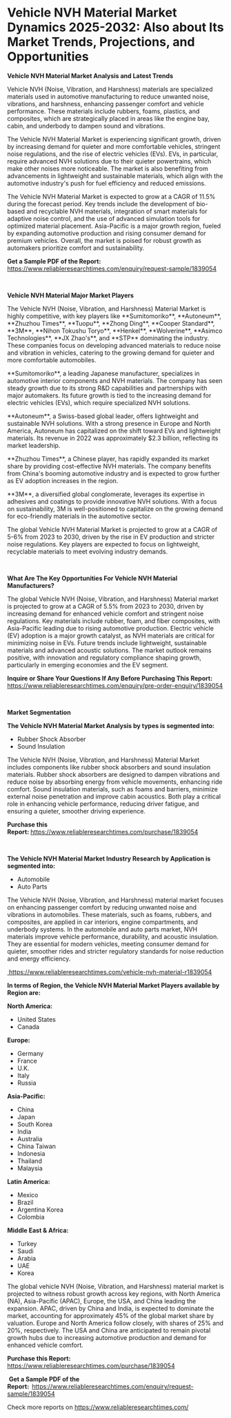 <p><h1>Vehicle NVH Material Market Dynamics 2025-2032: Also about Its Market Trends, Projections, and Opportunities</h1></p><p><strong>Vehicle NVH Material Market Analysis and Latest Trends</strong></p>
<p><p>Vehicle NVH (Noise, Vibration, and Harshness) materials are specialized materials used in automotive manufacturing to reduce unwanted noise, vibrations, and harshness, enhancing passenger comfort and vehicle performance. These materials include rubbers, foams, plastics, and composites, which are strategically placed in areas like the engine bay, cabin, and underbody to dampen sound and vibrations.</p><p>The Vehicle NVH Material Market is experiencing significant growth, driven by increasing demand for quieter and more comfortable vehicles, stringent noise regulations, and the rise of electric vehicles (EVs). EVs, in particular, require advanced NVH solutions due to their quieter powertrains, which make other noises more noticeable. The market is also benefiting from advancements in lightweight and sustainable materials, which align with the automotive industry's push for fuel efficiency and reduced emissions.</p><p>The Vehicle NVH Material Market is expected to grow at a CAGR of 11.5% during the forecast period. Key trends include the development of bio-based and recyclable NVH materials, integration of smart materials for adaptive noise control, and the use of advanced simulation tools for optimized material placement. Asia-Pacific is a major growth region, fueled by expanding automotive production and rising consumer demand for premium vehicles. Overall, the market is poised for robust growth as automakers prioritize comfort and sustainability.</p></p>
<p><strong>Get a Sample PDF of the Report:&nbsp;</strong> <a href="https://www.reliableresearchtimes.com/enquiry/request-sample/1839054?utm_campaign=1933&utm_medium=2&utm_source=Github&utm_content=ia&utm_term=24012025&utm_id=vehicle-nvh-material">https://www.reliableresearchtimes.com/enquiry/request-sample/1839054</a></p>
<p>&nbsp;</p>
<p><strong>Vehicle NVH Material Major Market Players</strong></p>
<p><p>The Vehicle NVH (Noise, Vibration, and Harshness) Material Market is highly competitive, with key players like **Sumitomoriko**, **Autoneum**, **Zhuzhou Times**, **Tuopu**, **Zhong Ding**, **Cooper Standard**, **3M**, **Nihon Tokushu Toryo**, **Henkel**, **Wolverine**, **Asimco Technologies**, **JX Zhao's**, and **STP** dominating the industry. These companies focus on developing advanced materials to reduce noise and vibration in vehicles, catering to the growing demand for quieter and more comfortable automobiles.</p><p>**Sumitomoriko**, a leading Japanese manufacturer, specializes in automotive interior components and NVH materials. The company has seen steady growth due to its strong R&D capabilities and partnerships with major automakers. Its future growth is tied to the increasing demand for electric vehicles (EVs), which require specialized NVH solutions.</p><p>**Autoneum**, a Swiss-based global leader, offers lightweight and sustainable NVH solutions. With a strong presence in Europe and North America, Autoneum has capitalized on the shift toward EVs and lightweight materials. Its revenue in 2022 was approximately $2.3 billion, reflecting its market leadership.</p><p>**Zhuzhou Times**, a Chinese player, has rapidly expanded its market share by providing cost-effective NVH materials. The company benefits from China's booming automotive industry and is expected to grow further as EV adoption increases in the region.</p><p>**3M**, a diversified global conglomerate, leverages its expertise in adhesives and coatings to provide innovative NVH solutions. With a focus on sustainability, 3M is well-positioned to capitalize on the growing demand for eco-friendly materials in the automotive sector.</p><p>The global Vehicle NVH Material Market is projected to grow at a CAGR of 5-6% from 2023 to 2030, driven by the rise in EV production and stricter noise regulations. Key players are expected to focus on lightweight, recyclable materials to meet evolving industry demands.</p></p>
<p>&nbsp;</p>
<p><strong>What Are The Key Opportunities For Vehicle NVH Material Manufacturers?</strong></p>
<p><p>The global Vehicle NVH (Noise, Vibration, and Harshness) Material market is projected to grow at a CAGR of 5.5% from 2023 to 2030, driven by increasing demand for enhanced vehicle comfort and stringent noise regulations. Key materials include rubber, foam, and fiber composites, with Asia-Pacific leading due to rising automotive production. Electric vehicle (EV) adoption is a major growth catalyst, as NVH materials are critical for minimizing noise in EVs. Future trends include lightweight, sustainable materials and advanced acoustic solutions. The market outlook remains positive, with innovation and regulatory compliance shaping growth, particularly in emerging economies and the EV segment.</p></p>
<p><strong>Inquire or Share Your Questions If Any Before Purchasing This Report:</strong> <a href="https://www.reliableresearchtimes.com/enquiry/pre-order-enquiry/1839054?utm_campaign=1933&utm_medium=2&utm_source=Github&utm_content=ia&utm_term=24012025&utm_id=vehicle-nvh-material">https://www.reliableresearchtimes.com/enquiry/pre-order-enquiry/1839054</a></p>
<p>&nbsp;</p>
<p><strong>Market Segmentation</strong></p>
<p><strong>The Vehicle NVH Material Market Analysis by types is segmented into:</strong></p>
<p><ul><li>Rubber Shock Absorber</li><li>Sound Insulation</li></ul></p>
<p><p>The Vehicle NVH (Noise, Vibration, and Harshness) Material Market includes components like rubber shock absorbers and sound insulation materials. Rubber shock absorbers are designed to dampen vibrations and reduce noise by absorbing energy from vehicle movements, enhancing ride comfort. Sound insulation materials, such as foams and barriers, minimize external noise penetration and improve cabin acoustics. Both play a critical role in enhancing vehicle performance, reducing driver fatigue, and ensuring a quieter, smoother driving experience.</p></p>
<p><strong>Purchase this Report:&nbsp;</strong><a href="https://www.reliableresearchtimes.com/purchase/1839054?utm_campaign=1933&utm_medium=2&utm_source=Github&utm_content=ia&utm_term=24012025&utm_id=vehicle-nvh-material">https://www.reliableresearchtimes.com/purchase/1839054</a></p>
<p>&nbsp;</p>
<p><strong>The Vehicle NVH Material Market Industry Research by Application is segmented into:</strong></p>
<p><ul><li>Automobile</li><li>Auto Parts</li></ul></p>
<p><p>The Vehicle NVH (Noise, Vibration, and Harshness) material market focuses on enhancing passenger comfort by reducing unwanted noise and vibrations in automobiles. These materials, such as foams, rubbers, and composites, are applied in car interiors, engine compartments, and underbody systems. In the automobile and auto parts market, NVH materials improve vehicle performance, durability, and acoustic insulation. They are essential for modern vehicles, meeting consumer demand for quieter, smoother rides and stricter regulatory standards for noise reduction and energy efficiency.</p></p>
<p><a href="https://www.reliableresearchtimes.com/vehicle-nvh-material-r1839054?utm_campaign=1933&utm_medium=2&utm_source=Github&utm_content=ia&utm_term=24012025&utm_id=vehicle-nvh-material">&nbsp;https://www.reliableresearchtimes.com/vehicle-nvh-material-r1839054</a></p>
<p><strong>In terms of Region, the Vehicle NVH Material Market Players available by Region are:</strong></p>
<p>
    <p> <strong> North America: </strong>
        <ul>
            <li>United States</li>
            <li>Canada</li>
        </ul>
        </p> 
    <p> <strong> Europe: </strong>
        <ul>
            <li>Germany</li>
            <li>France</li>
            <li>U.K.</li>
            <li>Italy</li>
            <li>Russia</li>
        </ul>
        </p> 
    <p> <strong> Asia-Pacific: </strong>
        <ul>
            <li>China</li>
            <li>Japan</li>
            <li>South Korea</li>
            <li>India</li>
            <li>Australia</li>
            <li>China Taiwan</li>
            <li>Indonesia</li>
            <li>Thailand</li>
            <li>Malaysia</li>
        </ul>
        </p> 
    <p> <strong> Latin America: </strong>
        <ul>
            <li>Mexico</li>
            <li>Brazil</li>
            <li>Argentina Korea</li>
            <li>Colombia</li>
        </ul>
        </p> 
    <p> <strong> Middle East & Africa: </strong>
        <ul>
            <li>Turkey</li>
            <li>Saudi</li>
            <li>Arabia</li>
            <li>UAE</li>
            <li>Korea</li>
        </ul>
    </p>
    </p>
<p><p>The global vehicle NVH (Noise, Vibration, and Harshness) material market is projected to witness robust growth across key regions, with North America (NA), Asia-Pacific (APAC), Europe, the USA, and China leading the expansion. APAC, driven by China and India, is expected to dominate the market, accounting for approximately 45% of the global market share by valuation. Europe and North America follow closely, with shares of 25% and 20%, respectively. The USA and China are anticipated to remain pivotal growth hubs due to increasing automotive production and demand for enhanced vehicle comfort.</p></p>
<p><strong>Purchase this Report: </strong><a href="https://www.reliableresearchtimes.com/purchase/1839054?utm_campaign=1933&utm_medium=2&utm_source=Github&utm_content=ia&utm_term=24012025&utm_id=vehicle-nvh-material">https://www.reliableresearchtimes.com/purchase/1839054</a></p>
<p>&nbsp;<strong>Get a Sample PDF of the Report:&nbsp;&nbsp;</strong><a href="https://www.reliableresearchtimes.com/enquiry/request-sample/1839054?utm_campaign=1933&utm_medium=2&utm_source=Github&utm_content=ia&utm_term=24012025&utm_id=vehicle-nvh-material">https://www.reliableresearchtimes.com/enquiry/request-sample/1839054</a></p>
<p><strong></strong></p>
<p>Check more reports on <a href="https://www.reliableresearchtimes.com/?utm_campaign=1933&utm_medium=2&utm_source=Github&utm_content=ia&utm_term=24012025&utm_id=vehicle-nvh-material">https://www.reliableresearchtimes.com/</a></p>